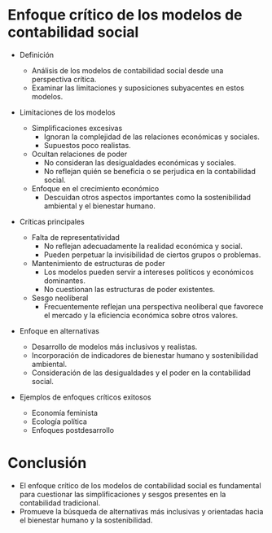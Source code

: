 # Enfoque crítico de los modelos de contabilidad social

- Definición
  - Análisis de los modelos de contabilidad social desde una perspectiva crítica.
  - Examinar las limitaciones y suposiciones subyacentes en estos modelos.

- Limitaciones de los modelos
  - Simplificaciones excesivas
    - Ignoran la complejidad de las relaciones económicas y sociales.
    - Supuestos poco realistas.
  - Ocultan relaciones de poder
    - No consideran las desigualdades económicas y sociales.
    - No reflejan quién se beneficia o se perjudica en la contabilidad social.
  - Enfoque en el crecimiento económico
    - Descuidan otros aspectos importantes como la sostenibilidad ambiental y el bienestar humano.

- Críticas principales
  - Falta de representatividad
    - No reflejan adecuadamente la realidad económica y social.
    - Pueden perpetuar la invisibilidad de ciertos grupos o problemas.
  - Mantenimiento de estructuras de poder
    - Los modelos pueden servir a intereses políticos y económicos dominantes.
    - No cuestionan las estructuras de poder existentes.
  - Sesgo neoliberal
    - Frecuentemente reflejan una perspectiva neoliberal que favorece el mercado y la eficiencia económica sobre otros valores.

- Enfoque en alternativas
  - Desarrollo de modelos más inclusivos y realistas.
  - Incorporación de indicadores de bienestar humano y sostenibilidad ambiental.
  - Consideración de las desigualdades y el poder en la contabilidad social.

- Ejemplos de enfoques críticos exitosos
  - Economía feminista
  - Ecología política
  - Enfoques postdesarrollo

# Conclusión

- El enfoque crítico de los modelos de contabilidad social es fundamental para cuestionar las simplificaciones y sesgos presentes en la contabilidad tradicional.
- Promueve la búsqueda de alternativas más inclusivas y orientadas hacia el bienestar humano y la sostenibilidad.
